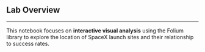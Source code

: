 ## Lab Overview

---

This notebook focuses on **interactive visual analysis** using the Folium library to explore the location of SpaceX launch sites and their relationship to success rates.